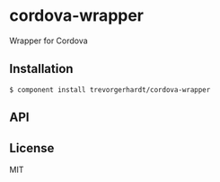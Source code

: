 
# cordova-wrapper

  Wrapper for Cordova

## Installation

    $ component install trevorgerhardt/cordova-wrapper

## API

   

## License

  MIT
